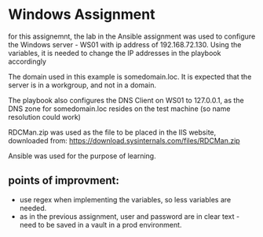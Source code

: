 # Windows Assignment

for this assignemnt, the lab in the Ansible assignment was used to configure
the Windows server - WS01 with ip address of 192.168.72.130.
Using the variables, it is needed to change the IP addresses in the playbook accordingly

The domain used in this example is somedomain.loc.
It is expected that the server is in a workgroup, and not in a domain.

The playbook also configures the DNS Client on WS01 to 127.0.0.1,
as the DNS zone for somedomain.loc resides on the test machine (so name resolution could work)

RDCMan.zip was used as the file to be placed in the IIS website, downloaded from:
https://download.sysinternals.com/files/RDCMan.zip

Ansible was used for the purpose of learning.

## points of improvment:

- use regex when implementing the variables, so less variables are needed.
- as in the previous assignment, user and password are in clear text - need to be saved in a vault in a prod environment.
